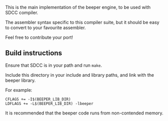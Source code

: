 This is the main implementation of the beeper engine, to be used with SDCC
compiler.

The assembler syntax specific to this compiler suite, but it should be
easy to convert to your favourite assembler.

Feel free to contribute your port!

## Build instructions

Ensure that SDCC is in your path and run `make`.

Include this directory in your include and library paths, and link with the
beeper library.

For example:
```
CFLAGS += -I$(BEEPER_LIB_DIR)
LDFLAGS += -L$(BEEPER_LIB_DIR) -lbeeper
```

It is recommended that the beeper code runs from non-contended memory.

